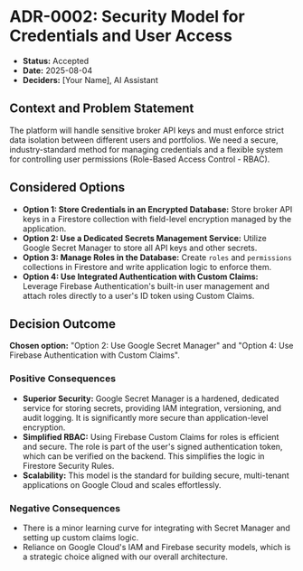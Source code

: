 # ADR-0002: Security Model for Credentials and User Access

* **Status:** Accepted
* **Date:** 2025-08-04
* **Deciders:** [Your Name], AI Assistant

## Context and Problem Statement

The platform will handle sensitive broker API keys and must enforce strict data isolation between different users and portfolios. We need a secure, industry-standard method for managing credentials and a flexible system for controlling user permissions (Role-Based Access Control - RBAC).

## Considered Options

* **Option 1: Store Credentials in an Encrypted Database:** Store broker API keys in a Firestore collection with field-level encryption managed by the application.
* **Option 2: Use a Dedicated Secrets Management Service:** Utilize Google Secret Manager to store all API keys and other secrets.
* **Option 3: Manage Roles in the Database:** Create `roles` and `permissions` collections in Firestore and write application logic to enforce them.
* **Option 4: Use Integrated Authentication with Custom Claims:** Leverage Firebase Authentication's built-in user management and attach roles directly to a user's ID token using Custom Claims.

## Decision Outcome

**Chosen option:** "Option 2: Use Google Secret Manager" and "Option 4: Use Firebase Authentication with Custom Claims".

### Positive Consequences

* **Superior Security:** Google Secret Manager is a hardened, dedicated service for storing secrets, providing IAM integration, versioning, and audit logging. It is significantly more secure than application-level encryption.
* **Simplified RBAC:** Using Firebase Custom Claims for roles is efficient and secure. The role is part of the user's signed authentication token, which can be verified on the backend. This simplifies the logic in Firestore Security Rules.
* **Scalability:** This model is the standard for building secure, multi-tenant applications on Google Cloud and scales effortlessly.

### Negative Consequences

* There is a minor learning curve for integrating with Secret Manager and setting up custom claims logic.
* Reliance on Google Cloud's IAM and Firebase security models, which is a strategic choice aligned with our overall architecture.
